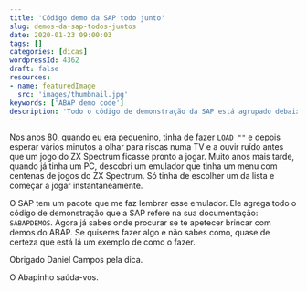 ```yaml
---
title: 'Código demo da SAP todo junto'
slug: demos-da-sap-todos-juntos
date: 2020-01-23 09:00:03
tags: []
categories: [dicas]
wordpressId: 4362
draft: false
resources:
- name: featuredImage
  src: 'images/thumbnail.jpg'
keywords: ['ABAP demo code']
description: 'Todo o código de demonstração da SAP está agrupado debaixo do mesmo pacote. Isto torna mais simples encontrar código exemplo para aprender.'
---
```

Nos anos 80, quando eu era pequenino, tinha de fazer `LOAD ""` e depois esperar vários minutos a olhar para riscas numa TV e a ouvir ruído antes que um jogo do ZX Spectrum ficasse pronto a jogar. Muito anos mais tarde, quando já tinha um PC, descobri um emulador que tinha um menu com centenas de jogos do ZX Spectrum. Só tinha de escolher um da lista e começar a jogar instantaneamente.

<!--more-->

O SAP tem um pacote que me faz lembrar esse emulador. Ele agrega todo o código de demonstração que a SAP refere na sua documentação: `SABAPDEMOS`. Agora já sabes onde procurar se te apetecer brincar com demos do ABAP. Se quiseres fazer algo e não sabes como, quase de certeza que está lá um exemplo de como o fazer.

Obrigado Daniel Campos pela dica.

O Abapinho saúda-vos.
